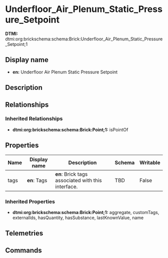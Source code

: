 # Underfloor_Air_Plenum_Static_Pressure_Setpoint
**DTMI:** dtmi:org:brickschema:schema:Brick:Underfloor_Air_Plenum_Static_Pressure_Setpoint;1
## Display name
- **en:** Underfloor Air Plenum Static Pressure Setpoint
## Description
## Relationships
### Inherited Relationships
* **dtmi:org:brickschema:schema:Brick:Point;1:** isPointOf
## Properties
|Name|Display name|Description|Schema|Writable|
|-|-|-|-|-|
|tags|**en**: Tags|**en**: Brick tags associated with this interface.|TBD|False|
### Inherited Properties
* **dtmi:org:brickschema:schema:Brick:Point;1:** aggregate, customTags, externalIds, hasQuantity, hasSubstance, lastKnownValue, name
## Telemetries
## Commands
